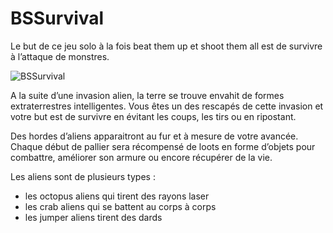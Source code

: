 # BSSurvival

Le but de ce jeu solo à la fois beat them up et shoot them all est de survivre à l’attaque de monstres. 

![BSSurvival](https://photos.app.goo.gl/B2CzKdPWxkS3GXg37)

A la suite d’une invasion alien, la terre se trouve envahit de formes extraterrestres intelligentes. 
Vous êtes un des rescapés de cette invasion et votre but est de survivre en évitant les coups, les tirs ou en ripostant. 

Des hordes d’aliens apparaitront au fur et à mesure de votre avancée. 
Chaque début de pallier sera récompensé de loots en forme d’objets pour combattre, améliorer son armure ou encore récupérer de la vie. 

Les aliens sont de plusieurs types : 
- les octopus aliens qui tirent des rayons laser
- les crab aliens qui se battent au corps à corps 
- les jumper aliens tirent des dards
